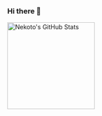 ### Hi there 👋


<!--[![Anurag's GitHub stats-Dark](https://github-readme-stats.vercel.app/api?username=Malkverbena&show_icons=true&theme=dark#gh-dark-mode-only)]-->


<a href="https://github.com/Malkverbena/malkverbena">
<img align="left" height="200" src="https://github-readme-stats.vercel.app/api/top-langs/?username=Malkverbena&theme=discord_old_blurple&layout=compact)](https://github.com/anuraghazra/github-readme-stats" alt="Nekoto's GitHub Stats" />
</a>


<!--
**Malkverbena/malkverbena** is a ✨ _special_ ✨ repository because its `README.md` (this file) appears on your GitHub profile.

Here are some ideas to get you started:

- 🔭 I’m currently working on ...
- 🌱 I’m currently learning ...
- 👯 I’m looking to collaborate on ...
- 🤔 I’m looking for help with ...
- 💬 Ask me about ...
- 📫 How to reach me: ...
- 😄 Pronouns: ...
- ⚡ Fun fact: ...
-->
